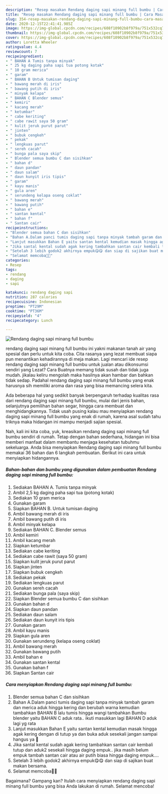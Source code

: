 ```yaml
---
description: "Resep masakan Rendang daging sapi minang full bumbu | Cara Masak Rendang daging sapi minang full bumbu Yang Paling Enak"
title: "Resep masakan Rendang daging sapi minang full bumbu | Cara Masak Rendang daging sapi minang full bumbu Yang Paling Enak"
slug: 354-resep-masakan-rendang-daging-sapi-minang-full-bumbu-cara-masak-rendang-daging-sapi-minang-full-bumbu-yang-paling-enak
date: 2020-12-15T22:41:41.985Z
image: https://img-global.cpcdn.com/recipes/608f10902b8f979a/751x532cq70/rendang-daging-sapi-minang-full-bumbu-foto-resep-utama.jpg
thumbnail: https://img-global.cpcdn.com/recipes/608f10902b8f979a/751x532cq70/rendang-daging-sapi-minang-full-bumbu-foto-resep-utama.jpg
cover: https://img-global.cpcdn.com/recipes/608f10902b8f979a/751x532cq70/rendang-daging-sapi-minang-full-bumbu-foto-resep-utama.jpg
author: Loretta Wheeler
ratingvalue: 4.4
reviewcount: 7
recipeingredient:
- " BAHAN A Tumis tanpa minyak"
- " 25 kg daging paha sapi tua potong kotak"
- " 10 gram merica"
- " garam"
- " BAHAN B Untuk tumisan daging"
- " bawang merah di iris"
- " bawang putih di iris"
- " minyak kelapa"
- " BAHAN C Blender semus"
- " kemiri"
- " kacang merah"
- " ketumbar"
- " cabe keriting"
- " cabe rawit saya 50 gram"
- " kulit jeruk purut parut"
- " jinten"
- " bubuk cengkeh"
- " pekak"
- " lengkuas parut"
- " sereh cacah"
- " bunga pala saya skip"
- " Blender semua bumbu C dan sisihkan"
- " bahan d"
- " daun pandan"
- " daun salam"
- " daun kunyit iris tipis"
- " garam"
- " kayu manis"
- " gula aren"
- " serundeng kelapa oseng coklat"
- " bawang merah"
- " bawang putih"
- " bahan e"
- " santan kental"
- " bahan f"
- " Santan cair"
recipeinstructions:
- "Blender semua bahan C dan sisihkan"
- "Bahan A.Dalam panci tumis daging sapi tanpa minyak tambah garam dan merica aduk hingga kering dan berubah warna kemudian tambahkan BAHAN B lalu tumis hingga wangi tambahkan Bumbu blender yaitu BAHAN C aduk rata.. ikuti masukkan lagi BAHAN D aduk lagi yg rata"
- "Lanjut masukkan Bahan E yaitu santan kental kemudian masak hingga agak kering dengan di tutup ya dan buka aduk sesekali jangan sampai hangus ya 🙂"
- "Jika santal kental sudah agak kering tambahkan santan cair kembali tutup dan aduk2 sesekali hingga daging empuk.. jika masih belum empuk tambah santan cair atau air putih biasa hingga daging empuk...."
- "Setelah 3 lebih godok2 akhirnya empuk😋😋 dan siap di sajikan buat makan bersama."
- "Selamat memcoba🙂🙏"
categories:
- Resep
tags:
- rendang
- daging
- sapi

katakunci: rendang daging sapi 
nutrition: 287 calories
recipecuisine: Indonesian
preptime: "PT29M"
cooktime: "PT36M"
recipeyield: "4"
recipecategory: Lunch

---
```



![Rendang daging sapi minang full bumbu](https://img-global.cpcdn.com/recipes/608f10902b8f979a/751x532cq70/rendang-daging-sapi-minang-full-bumbu-foto-resep-utama.jpg)


rendang daging sapi minang full bumbu ini yakni makanan tanah air yang spesial dan perlu untuk kita coba. Cita rasanya yang lezat membuat siapa pun menantikan kehadirannya di meja makan.
Lagi mencari ide resep rendang daging sapi minang full bumbu untuk jualan atau dikonsumsi sendiri yang Lezat? Cara Buatnya memang tidak susah dan tidak juga mudah. jikalau keliru mengolah maka hasilnya akan hambar dan bahkan tidak sedap. Padahal rendang daging sapi minang full bumbu yang enak harusnya sih memiliki aroma dan rasa yang bisa memancing selera kita.

Ada beberapa hal yang sedikit banyak berpengaruh terhadap kualitas rasa dari rendang daging sapi minang full bumbu, mulai dari jenis bahan, selanjutnya pemilihan bahan segar, hingga cara membuat dan menghidangkannya. Tidak usah pusing kalau mau menyiapkan rendang daging sapi minang full bumbu yang enak di rumah, karena asal sudah tahu triknya maka hidangan ini mampu menjadi sajian spesial.




Nah, kali ini kita coba, yuk, kreasikan rendang daging sapi minang full bumbu sendiri di rumah. Tetap dengan bahan sederhana, hidangan ini bisa memberi manfaat dalam membantu menjaga kesehatan tubuhmu sekeluarga. Anda bisa menyiapkan Rendang daging sapi minang full bumbu memakai 36 bahan dan 6 langkah pembuatan. Berikut ini cara untuk menyiapkan hidangannya.

<!--inarticleads1-->

##### Bahan-bahan dan bumbu yang digunakan dalam pembuatan Rendang daging sapi minang full bumbu:

1. Sediakan  BAHAN A. Tumis tanpa minyak
1. Ambil  2,5 kg daging paha sapi tua (potong kotak)
1. Sediakan  10 gram merica
1. Gunakan  garam
1. Siapkan  BAHAN B. Untuk tumisan daging
1. Ambil  bawang merah di iris
1. Ambil  bawang putih di iris
1. Ambil  minyak kelapa
1. Sediakan  BAHAN C. Blender semus
1. Ambil  kemiri
1. Ambil  kacang merah
1. Siapkan  ketumbar
1. Sediakan  cabe keriting
1. Sediakan  cabe rawit (saya 50 gram)
1. Siapkan  kulit jeruk purut parut
1. Siapkan  jinten
1. Siapkan  bubuk cengkeh
1. Sediakan  pekak
1. Sediakan  lengkuas parut
1. Gunakan  sereh cacah
1. Sediakan  bunga pala (saya skip)
1. Siapkan  Blender semua bumbu C dan sisihkan
1. Gunakan  bahan d
1. Siapkan  daun pandan
1. Sediakan  daun salam
1. Sediakan  daun kunyit iris tipis
1. Gunakan  garam
1. Ambil  kayu manis
1. Siapkan  gula aren
1. Gunakan  serundeng (kelapa oseng coklat)
1. Ambil  bawang merah
1. Gunakan  bawang putih
1. Ambil  bahan e
1. Gunakan  santan kental
1. Gunakan  bahan f
1. Siapkan  Santan cair




<!--inarticleads2-->

##### Cara menyiapkan Rendang daging sapi minang full bumbu:

1. Blender semua bahan C dan sisihkan
1. Bahan A.Dalam panci tumis daging sapi tanpa minyak tambah garam dan merica aduk hingga kering dan berubah warna kemudian tambahkan BAHAN B lalu tumis hingga wangi tambahkan Bumbu blender yaitu BAHAN C aduk rata.. ikuti masukkan lagi BAHAN D aduk lagi yg rata
1. Lanjut masukkan Bahan E yaitu santan kental kemudian masak hingga agak kering dengan di tutup ya dan buka aduk sesekali jangan sampai hangus ya 🙂
1. Jika santal kental sudah agak kering tambahkan santan cair kembali tutup dan aduk2 sesekali hingga daging empuk.. jika masih belum empuk tambah santan cair atau air putih biasa hingga daging empuk....
1. Setelah 3 lebih godok2 akhirnya empuk😋😋 dan siap di sajikan buat makan bersama.
1. Selamat memcoba🙂🙏




Bagaimana? Gampang kan? Itulah cara menyiapkan rendang daging sapi minang full bumbu yang bisa Anda lakukan di rumah. Selamat mencoba!
